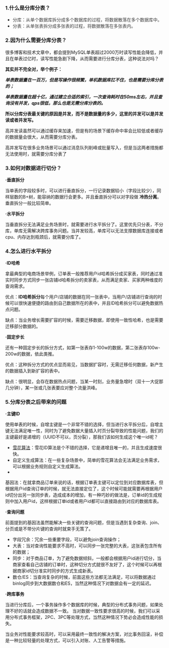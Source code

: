 ### 1.什么是分库分表？

+ <font style="color:rgb(62, 62, 62);">分库：从单个数据库拆分成多个数据库的过程，将数据散落在多个数据库中。</font>
+ <font style="color:rgb(62, 62, 62);">分表：从单张表拆分成多张表的过程，将数据散落在多张表内。</font>

### 2.因为什么需要分库分表？

很多博客和技术文章中，都会提到MySQL单表超过2000万时读写性能会降低，并且在单表过亿时，读写性能急剧下降，从而需要进行分库分表，这种说法对吗？

**其实并不完全对，举个例子：**

_**单表数据量在一百万，但是写操作很频繁，单机数据库扛不住，也是需要分库分表的；**_

_**单表数据量在超十亿，通过建立合适的索引，一次查询耗时在50ms左右，并且查询没有并发，qps很低，那么也是无需分库分表的。**_

**所以分库分表最关键的原因是并发，而不是数据量的多少，这里的并发可以是并发读或者并发写。**

高并发读虽然可以通过缓存来加速，但是有的场景下缓存命中率会比较低或者缓存的数据量会很大，从而需要分库分表。

高并发写在很多业务场景可以通过消息队列削峰或批量写入，但是当这两者措施都无法使用时，就需要分库分表了

### 3.如何对数据进行切分？

**·垂直拆分**

当单表的字段较多时，可以进行垂直拆分，一行记录数据较小（字段比较少），同样层数的B+树，能容纳的数据行会更多。并且垂直拆分可以对字段做
**冷热分离**。垂直拆分一般比较简单。

**·水平拆分**

当垂直拆分无法满足业务场景时，就需要进行水平拆分了。这里优先只分表，不分库，单库无需解决跨库事务问题。当并发较高，单库可以无法支撑数据库连接或者cpu、内存达到瓶颈后，就需要分库了。

### 4.怎么进行水平拆分

**·ID哈希**

拿最典型的电商场景举例，订单表一般推荐用户id哈希拆分成买家表，同时通过准实时同步方式同步一张店铺id哈希拆分的卖家表，从而满足卖家、买家两种维度的查询需求。

优点：**ID哈希拆分**每个用户/店铺的数据在同一张表中，当用户/店铺进行查询的时候可以很快速便捷的路由到自己数据所在的表中，并且ID哈希拆分可以避免数据热点问题。

缺点：当业务增长需要扩容的时候，需要迁移数据，即使用一致性哈希，也是需要迁移部分数据的。

**·固定步长**

还有一种固定步长的拆分方式，如第一张表存1-100w的数据，第二张表存100w-200w的数据，依此类推。

优点：这种拆分方式的优点显而易见，当数据扩容时，无需迁移任何数据，新产生的数据插入到新扩容的表中。

缺点：很明显，会存在数据热点问题，当某一时刻，业务量急增时（双十一大促那几分钟），某一张或几张表要应对整个流量洪峰。

### 5.分库分表之后带来的问题

**·主键ID**

使用单表的时候，自增主键是一个非常不错的选择，但当进行水平拆分后，自增主键无法满足唯一性，同时为了避免数据大量插入时页分裂导致的性能问题，我们的主键最好是递增的（UUID不可以，页分裂），那我们该如何生成这个唯一id呢？

+ [雪花算法](https://juejin.cn/post/6844903686271926279#heading-6)：雪花ID算法是个不错的选择，它是递增且唯一的，并且生成速度很快。
+ 自定义生成算法：在一些复杂场景中，简单的雪花算法会无法满足业务需求，可以根据业务规则自定义生成算法。
+
基因法：在就拿商品订单来说的话，根据订单表主键可以定位到对应数据库表，但根据用户id查询订单的时候，就无法直接定位了，这个时候可能就需要再根据用户id切分出另一张同步表，造成成本的增加，有一种巧妙的做法是，订单id的生成规则中加入用户id，这样根据订单id或者用户id都可以直接路由到对应的数据库表。

**·查询问题**

前面提到的基因法虽然能解决一些关键的查询问题，但是当遇到复杂查询、join、分页或是不带分片键的查询时就束手无策了。

+ 字段冗余：冗余一些重要字段，可以避免join查询操作；
+ 大表：当对查询性能要求不高时，可以同步一张完整的大表，这张表包含所有的数据；
+ 同步：对于商品订单，为了避免数据倾斜，一般都会根据用户id进行切分，当商家查看自己店铺的订单时，这种切分方式就很不友好了，这个时候可以再根据商家id切分准实时同步的方式生成新表。
+ 数仓/ES：当查询复杂的时候，前面这些方法都无法满足，可以将数据通过binlog同步到大数据数仓和ES，当然这种情况下对数据会有一定的延迟。

**·跨库事务**

当进行分库后，一个事务操作多个数据库的时候，典型的分布式事务问题，如果处理不好的话就会造成数据不一致。
当对数据一致性要求很高的时候，我们可以采用分布式事务框架，2PC、3PC等处理方式，当然这种情况下势必会造成性能的损失。

当业务对性能要求较高时，可以采用最终一致性的解决方案，对比事务回滚，补偿是一种比较轻量的处理方式，可以引入对账、人工告警等措施。


